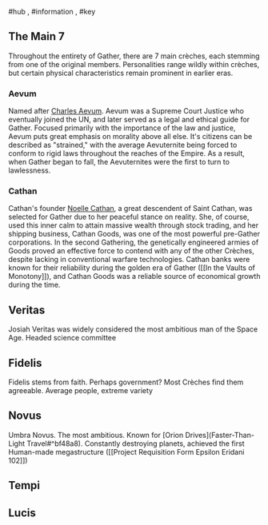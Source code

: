 #hub , #information , #key 
## The Main 7
Throughout the entirety of Gather, there are 7 main crèches, each stemming from one of the original members. Personalities range wildly within crèches, but certain physical characteristics remain prominent in earlier eras.

### Aevum
Named after [Charles Aevum](0.%20Overview%201.md#^f75ec3). Aevum was a Supreme Court Justice who eventually joined the UN, and later served as a legal and ethical guide for Gather. Focused primarily with the importance of the law and justice, Aevum puts great emphasis on morality above all else. It's citizens can be described as "strained," with the average Aevuternite being forced to conform to rigid laws throughout the reaches of the Empire. As a result, when Gather began to fall, the Aevuternites were the first to turn to lawlessness. 

### Cathan
Cathan's founder [Noelle Cathan](0.%20Overview%201.md#^251a3e), a great descendent of Saint Cathan, was selected for Gather due to her peaceful stance on reality. She, of course, used this inner calm to attain massive wealth through stock trading, and her shipping business, Cathan Goods, was one of the most powerful pre-Gather corporations. In the second Gathering, the genetically engineered armies of Goods proved an effective force to contend with any of the other Crèches, despite lacking in conventional warfare technologies. Cathan banks were known for their reliability during the golden era of Gather ([[In the Vaults of Monotony]]), and Cathan Goods was a reliable source of economical growth during the time. 

## Veritas
Josiah Veritas was widely considered the most ambitious man of the Space Age. Headed science committee 

## Fidelis
Fidelis stems from faith. Perhaps government? Most Crèches find them agreeable. Average people, extreme variety

## Novus
Umbra Novus. The most ambitious. Known for [Orion Drives](Faster-Than-Light Travel#^bf48a8). Constantly destroying planets, achieved the first Human-made megastructure ([[Project Requisition Form Epsilon Eridani 102]])

## Tempi

## Lucis
